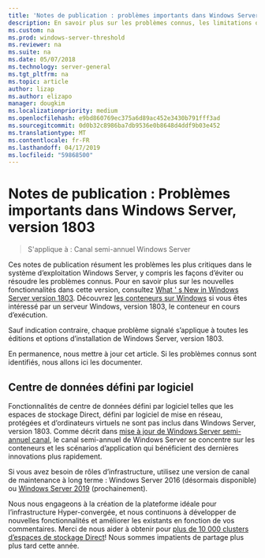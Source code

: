 ```yaml
---
title: 'Notes de publication : problèmes importants dans Windows Server, version 1803'
description: En savoir plus sur les problèmes connus, les limitations ou les autres informations que vous avez besoin avant d’installer Windows Server, version 1803
ms.custom: na
ms.prod: windows-server-threshold
ms.reviewer: na
ms.suite: na
ms.date: 05/07/2018
ms.technology: server-general
ms.tgt_pltfrm: na
ms.topic: article
author: lizap
ms.author: elizapo
manager: dougkim
ms.localizationpriority: medium
ms.openlocfilehash: e9bd860769ec375a6d89ac452e3430b791fff3ad
ms.sourcegitcommit: 0d0b32c8986ba7db9536e0b8648d4ddf9b03e452
ms.translationtype: MT
ms.contentlocale: fr-FR
ms.lasthandoff: 04/17/2019
ms.locfileid: "59868500"
---
```

# <a name="release-notes-important-issues-in-windows-server-version-1803"></a>Notes de publication : Problèmes importants dans Windows Server, version 1803

>S'applique à : Canal semi-annuel Windows Server

Ces notes de publication résument les problèmes les plus critiques dans le système d’exploitation Windows Server, y compris les façons d’éviter ou résoudre les problèmes connus. Pour en savoir plus sur les nouvelles fonctionnalités dans cette version, consultez [What ' s New in Windows Server version 1803](whats-new-in-windows-server-1803.md). Découvrez [les conteneurs sur Windows](https://docs.microsoft.com/virtualization/windowscontainers/about/) si vous êtes intéressé par un serveur Windows, version 1803, le conteneur en cours d’exécution. 

Sauf indication contraire, chaque problème signalé s’applique à toutes les éditions et options d’installation de Windows Server, version 1803.  

En permanence, nous mettre à jour cet article. Si les problèmes connus sont identifiés, nous allons ici les documenter. 


## <a name="software-defined-datacenter"></a>Centre de données défini par logiciel

Fonctionnalités de centre de données défini par logiciel telles que les espaces de stockage Direct, défini par logiciel de mise en réseau, protégées et d’ordinateurs virtuels ne sont pas inclus dans Windows Server, version 1803. Comme décrit dans [mise à jour de Windows Server semi-annuel canal](https://cloudblogs.microsoft.com/windowsserver/2018/03/29/windows-server-semi-annual-channel-update/), le canal semi-annuel de Windows Server se concentre sur les conteneurs et les scénarios d’application qui bénéficient des dernières innovations plus rapidement. 

Si vous avez besoin de rôles d’infrastructure, utilisez une version de canal de maintenance à long terme : Windows Server 2016 (désormais disponible) ou [Windows Server 2019](https://cloudblogs.microsoft.com/windowsserver/2018/03/20/introducing-windows-server-2019-now-available-in-preview) (prochainement).

Nous nous engageons à la création de la plateforme idéale pour l’infrastructure Hyper-convergée, et nous continuons à développer de nouvelles fonctionnalités et améliorer les existants en fonction de vos commentaires. Merci de nous aider à obtenir pour [plus de 10 000 clusters d’espaces de stockage Direct](https://blogs.technet.microsoft.com/filecab/2018/03/27/storage-spaces-direct-momentum)! Nous sommes impatients de partage plus plus tard cette année.